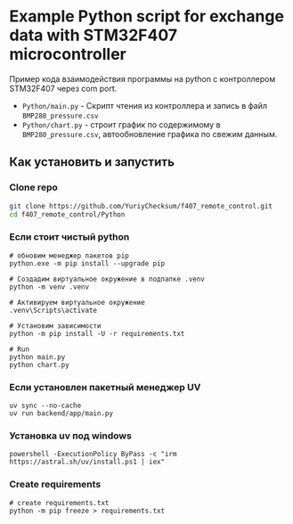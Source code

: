 
# Example Python script for exchange data with STM32F407 microcontroller

Пример кода взаимодействия программы на python с контроллером STM32F407 через com port.
- ```Python/main.py``` - Скрипт чтения из контроллера и запись в файл ```BMP280_pressure.csv```
- ```Python/chart.py``` - строит график по содержимому в ```BMP280_pressure.csv```, автообновление графика по свежим данным.

## Как установить и запустить
### Clone repo
```bash
git clone https://github.com/YuriyChecksum/f407_remote_control.git
cd f407_remote_control/Python
```

### Если стоит чистый python
```shell
# обновим менеджер пакетов pip
python.exe -m pip install --upgrade pip

# Создадим виртуальное окружение в подпапке .venv
python -m venv .venv

# Активируем виртуальное окружение
.venv\Scripts\activate

# Установим зависимости
python -m pip install -U -r requirements.txt

# Run
python main.py
python chart.py
```

### Если установлен пакетный менеджер UV
```shell
uv sync --no-cache
uv run backend/app/main.py
```

### Установка uv под windows
```shell
powershell -ExecutionPolicy ByPass -c "irm https://astral.sh/uv/install.ps1 | iex"
```

### Create requirements
```shell
# create requirements.txt
python -m pip freeze > requirements.txt
```
